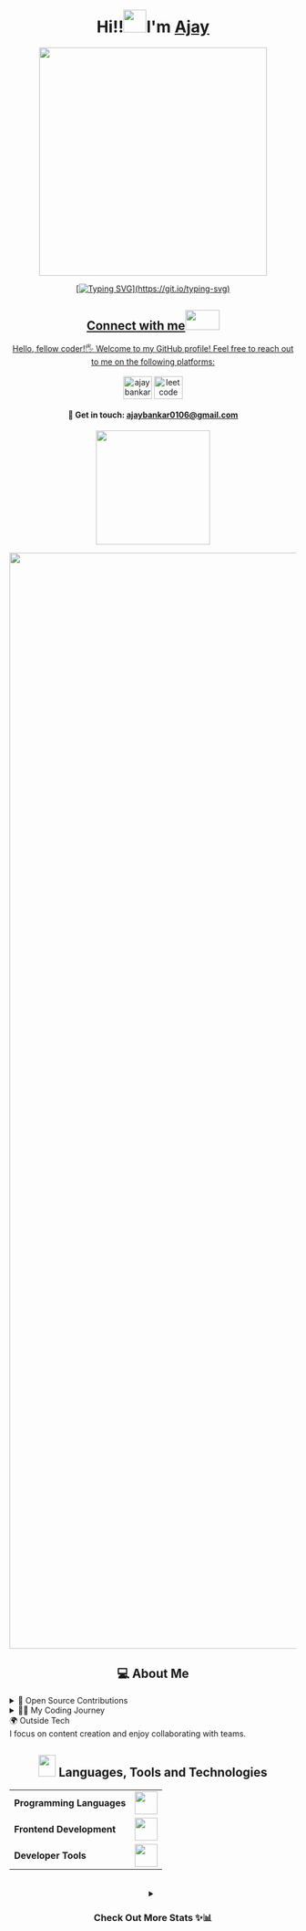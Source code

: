  <h1 align="center"> Hi!!<img src="https://raw.githubusercontent.com/nixin72/nixin72/master/wave.gif" height="40"width="40" />I'm <a href="https://www.linkedin.com/in/neerugangarh/" target="_blank">Ajay</h1> 
     
<div id="header" align="center">  
<img src="https://i.giphy.com/media/v1.Y2lkPTc5MGI3NjExa3Nyc25ycG12cGJzb3BrcjFseTQyanNzbW1mdnJhZzJmNGpvaGs3dCZlcD12MV9pbnRlcm5hbF9naWZfYnlfaWQmY3Q9Zw/L1R1tvI9svkIWwpVYr/giphy.gif"  width="400"/> 
</div>

<div align="center">
    
[![Typing SVG](https://readme-typing-svg.demolab.com?font=Fira+Code&weight=900&size=23&duration=3000&pause=500&color=FDFEFE&background=2A2E3425&center=true&vCenter=true&&lines=Welcome+to+my+Github+profile!;Full+Stack+Developer;Passionate+about+Coding!)](https://git.io/typing-svg)

</div>
</div>

<h2 align="center">Connect with me<img src='https://raw.githubusercontent.com/ShahriarShafin/ShahriarShafin/main/Assets/handshake.gif' width="60px" height="35"></h2>       

<p align="center">
    Hello, fellow coder!🖐️ Welcome to my GitHub profile! Feel free to reach out to me on the following platforms: <br> <br>
<a href="https://www.linkedin.com/in/ajaybankar" target="blank"><img align="center" src="https://raw.githubusercontent.com/rahuldkjain/github-profile-readme-generator/master/src/images/icons/Social/linked-in-alt.svg" alt="ajaybankar" height="40" width="50" /></a>
<a href="https://leetcode.com/u/ajayxuns/" target="blank"><img align="center" src="https://cdn.iconscout.com/icon/free/png-512/leetcode-3628885-3030025.png" alt="leetcode" height="40" width="50" /></a>
</p>
<h4 align="center"> 📩 Get in touch: <a href="mailto:ajaybankar0106@gmail.com">ajaybankar0106@gmail.com</a> </h4>
<!--view count-->
<p align="center"> <img width="200px" src="https://komarev.com/ghpvc/?username=neeru24&&style=for-the-badge" /> </p>

<!--line-->
<img src="https://www.animatedimages.org/data/media/562/animated-line-image-0184.gif" width="1920" />

<div align="center">
<h2 align="center"> 💻 About Me </h2>


</div>

<details>
  <summary>🚀 Open Source Contributions</summary>
	
- **GirlScript Summer of Code 2024:** Successfully completed the program 🏅
- **Hacktoberfest 2024**
- **30 Days of Google Cloud:** Completed with badges 🖥️
- **Open Source Contributor:** Participated in various projects 🌟
	
</details>

<details>
  <summary>🧑‍💻 My Coding Journey</summary>
	
  - **100+ days of code** of sharing insights on JavaScript
  - **Started with the Basics:** Learned foundational programming languages like JavaScript and Python.
  - **Explored Web Development:** Built projects using HTML, CSS, JavaScript, and frameworks like React.
  - **Participated in Open Source:** Contributed to repositories through initiatives like Hacktoberfest 2024 and GirlScript Summer of Code 2024.
  - **Built Personal Projects:** Developed and deployed projects showcasing creativity and technical expertise.
  - **Continued to Learn and Share:** Leveraged platforms like LinkedIn to share knowledge and grow your network.
    
</details>

  <summary>🌍 Outside Tech</summary>
   I focus on content creation and enjoy collaborating with teams.
</details>






<!--Languages & tools-->
<h2 align="center"><img src = "https://media2.giphy.com/media/QssGEmpkyEOhBCb7e1/giphy.gif?cid=ecf05e47a0n3gi1bfqntqmob8g9aid1oyj2wr3ds3mg700bl&rid=giphy.gif" width = 30px height="38"> Languages, Tools and Technologies </h2>

<table align="center">
	<tr>
	<td><strong>Programming Languages</strong></td>
	<td><img height=40 src = "https://skillicons.dev/icons?i=js&theme=dark"></td>
</tr>

<tr>
	<td><strong>Frontend Development</strong></td>
	<td><img height=40 src = "https://skillicons.dev/icons?i=html,css,js" ></td>
</tr>

<tr>
	<td><strong>Developer Tools</strong></td>
	<td><img height=40 src = "https://skillicons.dev/icons?i=github,vscode&theme=dark"></td>
</tr>

</table>
<br>

<!-- Dropdown for More Stats -->
<div align="center" style="max-width: 600px; margin: auto;">
<details>
  <summary>
    <h3>
        Check Out More Stats ✨📊
    </h3>

    
  </summary>
  <div align="center">
    <img height="180em" src="https://github-profile-summary-cards.vercel.app/api/cards/profile-details?username=neeru24&theme=github_dark" />
    <img height="180em" src="https://github-profile-summary-cards.vercel.app/api/cards/repos-per-language?username=neeru24&theme=github_dark" />
    <img height="180em" src="https://github-profile-summary-cards.vercel.app/api/cards/most-commit-language?username=neeru24&theme=github_dark" />
    <img height="180em" src="https://github-profile-summary-cards.vercel.app/api/cards/stats?username=neeru24&theme=github_dark" />
    <img height="180em" src="https://github-profile-summary-cards.vercel.app/api/cards/productive-time?username=neeru24&theme=github_dark" />
  </div>
  <br>
